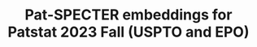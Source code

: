 ---
citation: '@data{3.ES5ZSC_2024,

  author = {Rose, Michael and Buunk, Erik and Erhardt, Sebastian and Ghosh, Mainak
  and Li, Cheng and Harhoff, Dietmar},

  publisher = {Edmond},

  title = {{Pat-SPECTER embeddings for Patstat 2023 Fall (USPTO and EPO)}},

  year = {2024},

  version = {V1},

  doi = {10.17617/3.ES5ZSC},

  url = {https://doi.org/10.17617/3.ES5ZSC}

  }'
contributors:
- Michael Rose
- Erik Buunk
- Sebastian Erhardt
- Mainak Ghosh
- Cheng Li
- Dietmar Harhoff
cost: none
description: Pat-SPECTER embeddings at the Patstat family level (using one representative
  family member) based on Patstat Fall 2023
documentation: https://edmond.mpg.de/dataset.xhtml?persistentId=doi:10.17617/3.ES5ZSC
doi: 10.17617/3.ES5ZSC
last_edit: Wed, 18 Dec 2024 12:48:02 GMT
location: https://edmond.mpg.de/dataset.xhtml?persistentId=doi:10.17617/3.ES5ZSC
maintained_by: erik.buunk@ip.mpg.de
open_access: 'TRUE'
related_projects: {}
shortname: pat-specter
size: 17.3GB + 40.7GB
tags:
- patents
- embeddings
- Pat-SPECTER
timeframe: until 2023-10
title: Pat-SPECTER embeddings for Patstat 2023 Fall (USPTO and EPO)
uuid: 78ea4cfc-eccd-476f-a3d0-8bb9f7c77545
---